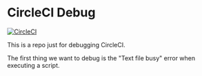 CircleCI Debug
==============

[![CircleCI](https://circleci.com/gh/eugenesia/circleci-debug.svg?style=shield)](https://circleci.com/gh/eugenesia/circleci-debug)

This is a repo just for debugging CircleCI.

The first thing we want to debug is the "Text file busy" error when executing
a script.

